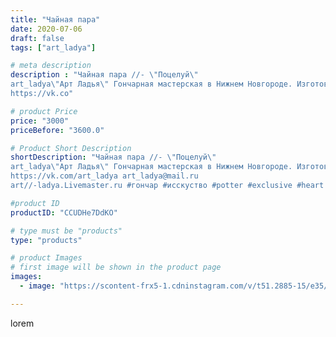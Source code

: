 ```yaml
---
title: "Чайная пара"
date: 2020-07-06
draft: false
tags: ["art_ladya"]

# meta description
description : "Чайная пара //- \"Поцелуй\" 
art_ladya\"Арт Ладья\" Гончарная мастерская в Нижнем Новгороде. Изготовление керамики и мастер//-классы по обучению. 
https://vk.co"

# product Price
price: "3000"
priceBefore: "3600.0"

# Product Short Description
shortDescription: "Чайная пара //- \"Поцелуй\" 
art_ladya\"Арт Ладья\" Гончарная мастерская в Нижнем Новгороде. Изготовление керамики и мастер//-классы по обучению. 
https://vk.com/art_ladya art_ladya@mail.ru 
art//-ladya.Livemaster.ru #гончар #исскуство #potter #exclusive #heart #керамикаручнаяработа #керамиканазаказ #handmade #керамика #гончарнаяпосуда #эксклюзивнаякерамика #painter #decor #ceramicar #nntoday #claygoods #restaurant #earthenware #ceramic #design #ceramicart #сердце #авторскаякерамика #love #decor #claygoods #tankard #earthenware #ceramic #design #кружка #чашечка #ceramicart #clay #любовь #поцелуй #авторскаякерамика"

#product ID
productID: "CCUDHe7DdKO"

# type must be "products"
type: "products"

# product Images
# first image will be shown in the product page
images:
  - image: "https://scontent-frx5-1.cdninstagram.com/v/t51.2885-15/e35/106410029_272575353975288_8255324673698759565_n.jpg?_nc_ht=scontent-frx5-1.cdninstagram.com&_nc_cat=100&_nc_ohc=CYH1wTjhqdsAX91MLY-&edm=APU89FABAAAA&ccb=7-4&oh=fc47dcbc6af3c05e8c1ec9d75e84ded1&oe=612B5C73&_nc_sid=86f79a&ig_cache_key=MjM0NzUxNTAxNDE0NTc1NzgzOA%3D%3D.2-ccb7-4"

---
```

lorem
